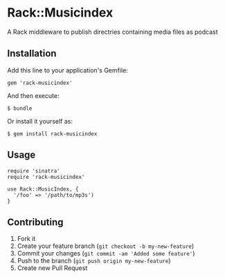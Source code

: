 # Rack::Musicindex

A Rack middleware to publish directries containing media files as podcast

## Installation

Add this line to your application's Gemfile:

    gem 'rack-musicindex'

And then execute:

    $ bundle

Or install it yourself as:

    $ gem install rack-musicindex

## Usage

    require 'sinatra'
    require 'rack-musicindex'
    
    use Rack::MusicIndex, {
      '/foo' => '/path/to/mp3s')
    }

## Contributing

1. Fork it
2. Create your feature branch (`git checkout -b my-new-feature`)
3. Commit your changes (`git commit -am 'Added some feature'`)
4. Push to the branch (`git push origin my-new-feature`)
5. Create new Pull Request
